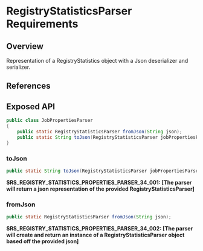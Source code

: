 # RegistryStatisticsParser Requirements

## Overview

Representation of a RegistryStatistics object with a Json deserializer and serializer.

## References


## Exposed API

```java
public class JobPropertiesParser
{
    public static RegistryStatisticsParser fromJson(String json);
    public static String toJson(RegistryStatisticsParser jobPropertiesParser);
}
```

### toJson
```java
public static String toJson(RegistryStatisticsParser jobPropertiesParser);
```
**SRS_REGISTRY_STATISTICS_PROPERTIES_PARSER_34_001: [**The parser will return a json representation of the provided RegistryStatisticsParser**]**


### fromJson
```java
public static RegistryStatisticsParser fromJson(String json);
```
**SRS_REGISTRY_STATISTICS_PROPERTIES_PARSER_34_002: [**The parser will create and return an instance of a RegistryStatisticsParser object based off the provided json**]**